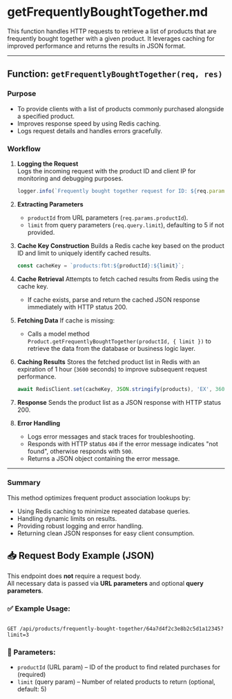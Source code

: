 # getFrequentlyBoughtTogether.md

This function handles HTTP requests to retrieve a list of products that are frequently bought together with a given product. It leverages caching for improved performance and returns the results in JSON format.

---

## Function: `getFrequentlyBoughtTogether(req, res)`

### Purpose
- To provide clients with a list of products commonly purchased alongside a specified product.
- Improves response speed by using Redis caching.
- Logs request details and handles errors gracefully.

### Workflow

1. **Logging the Request**  
   Logs the incoming request with the product ID and client IP for monitoring and debugging purposes.
   ```js
   logger.info(`Frequently bought together request for ID: ${req.params.productId} from IP: ${req.ip}`);

2. **Extracting Parameters**

   * `productId` from URL parameters (`req.params.productId`).
   * `limit` from query parameters (`req.query.limit`), defaulting to 5 if not provided.

3. **Cache Key Construction**
   Builds a Redis cache key based on the product ID and limit to uniquely identify cached results.

   ```js
   const cacheKey = `products:fbt:${productId}:${limit}`;
   ```

4. **Cache Retrieval**
   Attempts to fetch cached results from Redis using the cache key.

   * If cache exists, parse and return the cached JSON response immediately with HTTP status 200.

5. **Fetching Data**
   If cache is missing:

   * Calls a model method `Product.getFrequentlyBoughtTogether(productId, { limit })` to retrieve the data from the database or business logic layer.

6. **Caching Results**
   Stores the fetched product list in Redis with an expiration of 1 hour (`3600` seconds) to improve subsequent request performance.

   ```js
   await RedisClient.set(cacheKey, JSON.stringify(products), 'EX', 3600);
   ```

7. **Response**
   Sends the product list as a JSON response with HTTP status 200.

8. **Error Handling**

   * Logs error messages and stack traces for troubleshooting.
   * Responds with HTTP status `404` if the error message indicates "not found", otherwise responds with `500`.
   * Returns a JSON object containing the error message.

---

### Summary

This method optimizes frequent product association lookups by:

* Using Redis caching to minimize repeated database queries.
* Handling dynamic limits on results.
* Providing robust logging and error handling.
* Returning clean JSON responses for easy client consumption.


## 📥 Request Body Example (JSON)

This endpoint does **not** require a request body.  
All necessary data is passed via **URL parameters** and optional **query parameters**.

### ✅ Example Usage:
```

GET /api/products/frequently-bought-together/64a7d4f2c3e8b2c5d1a12345?limit=3

```

### 🧾 Parameters:
- `productId` (URL param) – ID of the product to find related purchases for (required)
- `limit` (query param) – Number of related products to return (optional, default: 5)
```
